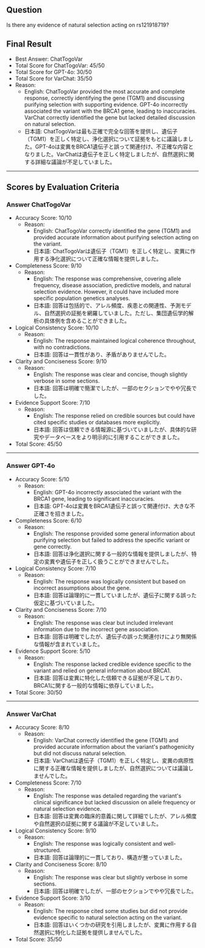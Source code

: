 ## Question

Is there any evidence of natural selection acting on rs121918719?

## Final Result

- Best Answer: ChatTogoVar
- Total Score for ChatTogoVar: 45/50
- Total Score for GPT-4o: 30/50
- Total Score for VarChat: 35/50
- Reason:
  - English: ChatTogoVar provided the most accurate and complete response, correctly identifying the gene (TGM1) and discussing purifying selection with supporting evidence. GPT-4o incorrectly associated the variant with the BRCA1 gene, leading to inaccuracies. VarChat correctly identified the gene but lacked detailed discussion on natural selection.
  - 日本語: ChatTogoVarは最も正確で完全な回答を提供し、遺伝子（TGM1）を正しく特定し、浄化選択について証拠をもとに議論しました。GPT-4oは変異をBRCA1遺伝子と誤って関連付け、不正確な内容となりました。VarChatは遺伝子を正しく特定しましたが、自然選択に関する詳細な議論が不足していました。

---

## Scores by Evaluation Criteria

### Answer ChatTogoVar
- Accuracy Score: 10/10
  - Reason: 
    - English: ChatTogoVar correctly identified the gene (TGM1) and provided accurate information about purifying selection acting on the variant.
    - 日本語: ChatTogoVarは遺伝子（TGM1）を正しく特定し、変異に作用する浄化選択について正確な情報を提供しました。
- Completeness Score: 9/10
  - Reason: 
    - English: The response was comprehensive, covering allele frequency, disease association, predictive models, and natural selection evidence. However, it could have included more specific population genetics analyses.
    - 日本語: 回答は包括的で、アレル頻度、疾患との関連性、予測モデル、自然選択の証拠を網羅していました。ただし、集団遺伝学的解析の具体例を含めることができました。
- Logical Consistency Score: 10/10
  - Reason: 
    - English: The response maintained logical coherence throughout, with no contradictions.
    - 日本語: 回答は一貫性があり、矛盾がありませんでした。
- Clarity and Conciseness Score: 9/10
  - Reason: 
    - English: The response was clear and concise, though slightly verbose in some sections.
    - 日本語: 回答は明確で簡潔でしたが、一部のセクションでやや冗長でした。
- Evidence Support Score: 7/10
  - Reason: 
    - English: The response relied on credible sources but could have cited specific studies or databases more explicitly.
    - 日本語: 回答は信頼できる情報源に基づいていましたが、具体的な研究やデータベースをより明示的に引用することができました。
- Total Score: 45/50

---

### Answer GPT-4o
- Accuracy Score: 5/10
  - Reason: 
    - English: GPT-4o incorrectly associated the variant with the BRCA1 gene, leading to significant inaccuracies.
    - 日本語: GPT-4oは変異をBRCA1遺伝子と誤って関連付け、大きな不正確さを招きました。
- Completeness Score: 6/10
  - Reason: 
    - English: The response provided some general information about purifying selection but failed to address the specific variant or gene correctly.
    - 日本語: 回答は浄化選択に関する一般的な情報を提供しましたが、特定の変異や遺伝子を正しく扱うことができませんでした。
- Logical Consistency Score: 7/10
  - Reason: 
    - English: The response was logically consistent but based on incorrect assumptions about the gene.
    - 日本語: 回答は論理的に一貫していましたが、遺伝子に関する誤った仮定に基づいていました。
- Clarity and Conciseness Score: 7/10
  - Reason: 
    - English: The response was clear but included irrelevant information due to the incorrect gene association.
    - 日本語: 回答は明確でしたが、遺伝子の誤った関連付けにより無関係な情報が含まれていました。
- Evidence Support Score: 5/10
  - Reason: 
    - English: The response lacked credible evidence specific to the variant and relied on general information about BRCA1.
    - 日本語: 回答は変異に特化した信頼できる証拠が不足しており、BRCA1に関する一般的な情報に依存していました。
- Total Score: 30/50

---

### Answer VarChat
- Accuracy Score: 8/10
  - Reason: 
    - English: VarChat correctly identified the gene (TGM1) and provided accurate information about the variant's pathogenicity but did not discuss natural selection.
    - 日本語: VarChatは遺伝子（TGM1）を正しく特定し、変異の病原性に関する正確な情報を提供しましたが、自然選択については議論しませんでした。
- Completeness Score: 7/10
  - Reason: 
    - English: The response was detailed regarding the variant's clinical significance but lacked discussion on allele frequency or natural selection evidence.
    - 日本語: 回答は変異の臨床的意義に関して詳細でしたが、アレル頻度や自然選択の証拠に関する議論が不足していました。
- Logical Consistency Score: 9/10
  - Reason: 
    - English: The response was logically consistent and well-structured.
    - 日本語: 回答は論理的に一貫しており、構造が整っていました。
- Clarity and Conciseness Score: 8/10
  - Reason: 
    - English: The response was clear but slightly verbose in some sections.
    - 日本語: 回答は明確でしたが、一部のセクションでやや冗長でした。
- Evidence Support Score: 3/10
  - Reason: 
    - English: The response cited some studies but did not provide evidence specific to natural selection acting on the variant.
    - 日本語: 回答はいくつかの研究を引用しましたが、変異に作用する自然選択に特化した証拠を提供しませんでした。
- Total Score: 35/50